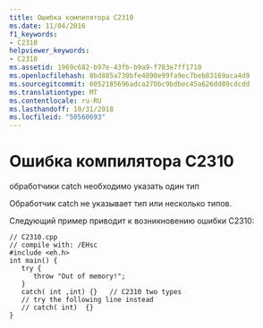```yaml
---
title: Ошибка компилятора C2310
ms.date: 11/04/2016
f1_keywords:
- C2310
helpviewer_keywords:
- C2310
ms.assetid: 1969c682-b97e-43fb-b9a9-f783e7ff1710
ms.openlocfilehash: 8bd885a730bfe4890e99fa9ec7beb83169aca4d9
ms.sourcegitcommit: 6052185696adca270bc9bdbec45a626dd89cdcdd
ms.translationtype: MT
ms.contentlocale: ru-RU
ms.lasthandoff: 10/31/2018
ms.locfileid: "50560693"
---
```

# <a name="compiler-error-c2310"></a>Ошибка компилятора C2310

обработчики catch необходимо указать один тип

Обработчик catch не указывает тип или несколько типов.

Следующий пример приводит к возникновению ошибки C2310:

```
// C2310.cpp
// compile with: /EHsc
#include <eh.h>
int main() {
   try {
      throw "Out of memory!";
   }
   catch( int ,int) {}   // C2310 two types
   // try the following line instead
   // catch( int)  {}
}
```